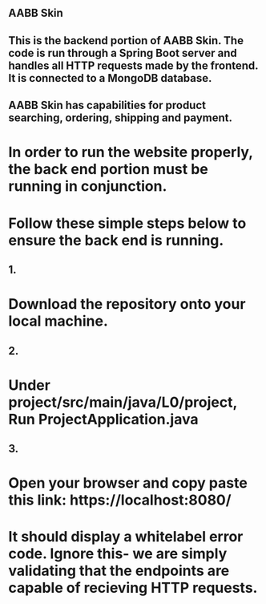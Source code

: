 ## AABB Skin

## This is the backend portion of AABB Skin. The code is run through a Spring Boot server and handles all HTTP requests made by the frontend. It is connected to a MongoDB database.

## AABB Skin has capabilities for product searching, ordering, shipping and payment.

# In order to run the website properly, the back end portion must be running in conjunction. 
# Follow these simple steps below to ensure the back end is running.

## 1.
# Download the repository onto your local machine.

## 2.
# Under project/src/main/java/L0/project, <b>Run</b> ProjectApplication.java

## 3.
# Open your browser and copy paste this link: https://localhost:8080/
# It should display a whitelabel error code. Ignore this- we are simply validating that the endpoints are capable of recieving HTTP requests.

